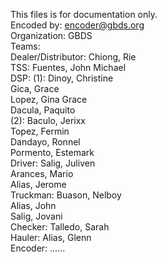 This files is for documentation only. \
Encoded by: encoder@gbds.org \
Organization: GBDS \
Teams: \
Dealer/Distributor: Chiong, Rie \
TSS: Fuentes, John Michael \
DSP: 
	(1):
	 Dinoy, Christine \
	 Gica, Grace \
	 Lopez, Gina Grace \
	 Dacula, Paquito \
	(2):
	 Baculo, Jerixx \
	 Topez, Fermin \
	 Dandayo, Ronnel \
	 Pormento, Estemark \
Driver: Salig, Juliven \
		Arances, Mario \
		Alias, Jerome \
Truckman: Buason, Nelboy \
		  Alias, John \
		  Salig, Jovani \
Checker: Talledo, Sarah \
Hauler: Alias, Glenn \
Encoder: ...... 
